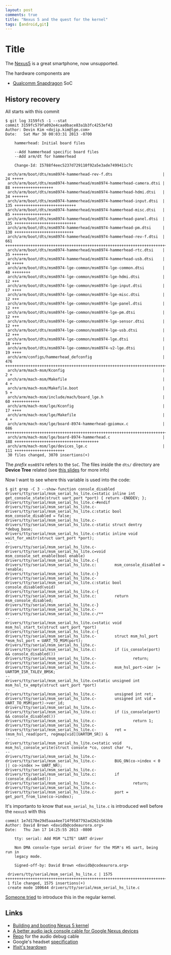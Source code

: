 ```yaml
---
layout: post
comments: true
title: "Nexus 5 and the quest for the kernel"
tags: [android,git]
---
```


# Title

The [Nexus5](https://en.wikipedia.org/wiki/Nexus_5) is a great smartphone, now unsupported.

The hardware components are

- [Qualcomm Snapdragon](https://en.wikipedia.org/wiki/Qualcomm_Snapdragon) SoC


## History recovery

All starts with this commit

```
$ git log 3159fc5 -1 --stat
commit 3159fc579fa092e4caa0bace83a1b3fc4253ef43
Author: Devin Kim <dojip.kim@lge.com>
Date:   Sat Mar 30 00:03:31 2013 -0700

    hammerhead: Initial board files
    
    --Add hammerhead specific board files
    --Add arm/dt for hammerhead
    
    Change-Id: I5788f4eec5237d729110f92a5e3ade7499411c7c

 arch/arm/boot/dts/msm8974-hammerhead-rev-f.dts                      |  24 +++++
 arch/arm/boot/dts/msm8974-hammerhead/msm8974-hammerhead-camera.dtsi |  88 ++++++++++++++++++
 arch/arm/boot/dts/msm8974-hammerhead/msm8974-hammerhead-hdmi.dtsi   |  34 +++++++
 arch/arm/boot/dts/msm8974-hammerhead/msm8974-hammerhead-input.dtsi  | 135 +++++++++++++++++++++++++++
 arch/arm/boot/dts/msm8974-hammerhead/msm8974-hammerhead-misc.dtsi   |  85 +++++++++++++++++
 arch/arm/boot/dts/msm8974-hammerhead/msm8974-hammerhead-panel.dtsi  | 135 +++++++++++++++++++++++++++
 arch/arm/boot/dts/msm8974-hammerhead/msm8974-hammerhead-pm.dtsi     | 130 ++++++++++++++++++++++++++
 arch/arm/boot/dts/msm8974-hammerhead/msm8974-hammerhead-rev-f.dtsi  | 661 ++++++++++++++++++++++++++++++++++++++++++++++++++++++++++++++++++++++++++++++++++++++++++++++++++++++++++++++++++++++++++++++++++
 arch/arm/boot/dts/msm8974-hammerhead/msm8974-hammerhead-rtc.dtsi    |  35 +++++++
 arch/arm/boot/dts/msm8974-hammerhead/msm8974-hammerhead-usb.dtsi    |  24 +++++
 arch/arm/boot/dts/msm8974-lge-common/msm8974-lge-common.dtsi        |  40 ++++++++
 arch/arm/boot/dts/msm8974-lge-common/msm8974-lge-hdmi.dtsi          |  12 +++
 arch/arm/boot/dts/msm8974-lge-common/msm8974-lge-input.dtsi         |  17 ++++
 arch/arm/boot/dts/msm8974-lge-common/msm8974-lge-misc.dtsi          |  12 +++
 arch/arm/boot/dts/msm8974-lge-common/msm8974-lge-panel.dtsi         |  12 +++
 arch/arm/boot/dts/msm8974-lge-common/msm8974-lge-pm.dtsi            |  12 +++
 arch/arm/boot/dts/msm8974-lge-common/msm8974-lge-sensor.dtsi        |  12 +++
 arch/arm/boot/dts/msm8974-lge-common/msm8974-lge-usb.dtsi           |  12 +++
 arch/arm/boot/dts/msm8974-lge-common/msm8974-lge.dtsi               |  18 ++++
 arch/arm/boot/dts/msm8974-lge-common/msm8974-v2-lge.dtsi            |  19 ++++
 arch/arm/configs/hammerhead_defconfig                               | 476 +++++++++++++++++++++++++++++++++++++++++++++++++++++++++++++++++++++++++++++++++++++++++++++
 arch/arm/mach-msm/Kconfig                                           |   2 +
 arch/arm/mach-msm/Makefile                                          |   4 +
 arch/arm/mach-msm/Makefile.boot                                     |   5 +
 arch/arm/mach-msm/include/mach/board_lge.h                          |  60 ++++++++++++
 arch/arm/mach-msm/lge/Kconfig                                       |  17 ++++
 arch/arm/mach-msm/lge/Makefile                                      |   4 +
 arch/arm/mach-msm/lge/board-8974-hammerhead-gpiomux.c               | 686 +++++++++++++++++++++++++++++++++++++++++++++++++++++++++++++++++++++++++++++++++++++++++++++++++++++++++++++++++++++++++++++++++++++++
 arch/arm/mach-msm/lge/board-8974-hammerhead.c                       | 188 +++++++++++++++++++++++++++++++++++++
 arch/arm/mach-msm/lge/devices_lge.c                                 | 111 ++++++++++++++++++++++
 30 files changed, 3070 insertions(+)
```

The *prefix* ``msm8974`` refers to the ``SoC``. The files inside the ``dts/`` directory
are **Device Tree** related (see [this slides](http://free-electrons.com/pub/conferences/2013/elce/petazzoni-device-tree-dummies/petazzoni-device-tree-dummies.pdf) for more info)

Now I want to see where this variable is used into the code:

```
$ git grep -C 3 --show-function console_disabled
drivers/tty/serial/msm_serial_hs_lite.c=static inline int get_console_state(struct uart_port *port) { return -ENODEV; };
drivers/tty/serial/msm_serial_hs_lite.c-#endif
drivers/tty/serial/msm_serial_hs_lite.c-
drivers/tty/serial/msm_serial_hs_lite.c:static bool msm_console_disabled = false;
drivers/tty/serial/msm_serial_hs_lite.c-
drivers/tty/serial/msm_serial_hs_lite.c-static struct dentry *debug_base;
drivers/tty/serial/msm_serial_hs_lite.c-static inline void wait_for_xmitr(struct uart_port *port);
--
drivers/tty/serial/msm_serial_hs_lite.c-
drivers/tty/serial/msm_serial_hs_lite.c=void msm_console_set_enable(bool enable)
drivers/tty/serial/msm_serial_hs_lite.c-{
drivers/tty/serial/msm_serial_hs_lite.c:        msm_console_disabled = !enable;
drivers/tty/serial/msm_serial_hs_lite.c-}
drivers/tty/serial/msm_serial_hs_lite.c-
drivers/tty/serial/msm_serial_hs_lite.c:static bool console_disabled(void)
drivers/tty/serial/msm_serial_hs_lite.c-{
drivers/tty/serial/msm_serial_hs_lite.c:        return msm_console_disabled;
drivers/tty/serial/msm_serial_hs_lite.c-}
drivers/tty/serial/msm_serial_hs_lite.c-
drivers/tty/serial/msm_serial_hs_lite.c-/**
--
drivers/tty/serial/msm_serial_hs_lite.c=static void msm_hsl_start_tx(struct uart_port *port)
drivers/tty/serial/msm_serial_hs_lite.c-{
drivers/tty/serial/msm_serial_hs_lite.c-        struct msm_hsl_port *msm_hsl_port = UART_TO_MSM(port);
drivers/tty/serial/msm_serial_hs_lite.c-
drivers/tty/serial/msm_serial_hs_lite.c:        if (is_console(port) && console_disabled())
drivers/tty/serial/msm_serial_hs_lite.c-                return;
drivers/tty/serial/msm_serial_hs_lite.c-
drivers/tty/serial/msm_serial_hs_lite.c-        msm_hsl_port->imr |= UARTDM_ISR_TXLEV_BMSK;
--
drivers/tty/serial/msm_serial_hs_lite.c=static unsigned int msm_hsl_tx_empty(struct uart_port *port)
--
drivers/tty/serial/msm_serial_hs_lite.c-        unsigned int ret;
drivers/tty/serial/msm_serial_hs_lite.c-        unsigned int vid = UART_TO_MSM(port)->ver_id;
drivers/tty/serial/msm_serial_hs_lite.c-
drivers/tty/serial/msm_serial_hs_lite.c:        if (is_console(port) && console_disabled())
drivers/tty/serial/msm_serial_hs_lite.c-                return 1;
drivers/tty/serial/msm_serial_hs_lite.c-
drivers/tty/serial/msm_serial_hs_lite.c-        ret = (msm_hsl_read(port, regmap[vid][UARTDM_SR]) &
--
drivers/tty/serial/msm_serial_hs_lite.c=static void msm_hsl_console_write(struct console *co, const char *s,
--
drivers/tty/serial/msm_serial_hs_lite.c-
drivers/tty/serial/msm_serial_hs_lite.c-        BUG_ON(co->index < 0 || co->index >= UART_NR);
drivers/tty/serial/msm_serial_hs_lite.c-
drivers/tty/serial/msm_serial_hs_lite.c:        if (console_disabled())
drivers/tty/serial/msm_serial_hs_lite.c-                return;
drivers/tty/serial/msm_serial_hs_lite.c-
drivers/tty/serial/msm_serial_hs_lite.c-        port = get_port_from_line(co->index);
```

It's importanto to know that ``msm_serial_hs_lite.c`` is introduced well before the ``nexus5`` with this

```
commit 1e7d178e29d5aaa4ee714f9587792ad262c563bb
Author: David Brown <davidb@codeaurora.org>
Date:   Thu Jan 17 14:25:55 2013 -0800

    tty: serial: Add MSM "LITE" UART driver
    
    Non DMA console-type serial driver for the MSM's HS uart, being run in
    legacy mode.
    
    Signed-off-by: David Brown <davidb@codeaurora.org>

 drivers/tty/serial/msm_serial_hs_lite.c | 1575 ++++++++++++++++++++++++++++++++++++++++++++++++++++++++++++++++++++++++++++++++++++++++++++++++++++++++++++++++++++++++++++++++++++++++++++++++++++++++++++++++++
 1 file changed, 1575 insertions(+)
 create mode 100644 drivers/tty/serial/msm_serial_hs_lite.c
```

[Someone tried](https://lwn.net/Articles/560018/) to introduce this in the regular kernel.

## Links

 - [Building and booting Nexus 5 kernel](http://marcin.jabrzyk.eu/posts/2014/05/building-and-booting-nexus-5-kernel)
 - [A better audio jack console cable for Google Nexus devices](http://www.pabr.org/consolejack/consolejack.en.html)
 - [Repo](https://android.googlesource.com/device/google/debugcable) for the audio debug cable
 - Google's headset [specification](https://source.android.com/devices/accessories/headset/specification.html)
 - [Ifixit's teardown](https://it.ifixit.com/Teardown/Nexus+5+Teardown/19016)
